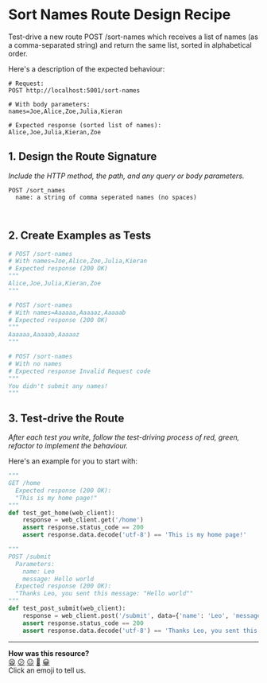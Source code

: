 # Sort Names Route Design Recipe

Test-drive a new route POST /sort-names which receives a list of names (as a comma-separated string) and return the same list, sorted in alphabetical order.

Here's a description of the expected behaviour:

    # Request:
    POST http://localhost:5001/sort-names

    # With body parameters:
    names=Joe,Alice,Zoe,Julia,Kieran

    # Expected response (sorted list of names):
    Alice,Joe,Julia,Kieran,Zoe

## 1. Design the Route Signature

_Include the HTTP method, the path, and any query or body parameters._

```
POST /sort_names
  name: a string of comma seperated names (no spaces)



```

## 2. Create Examples as Tests

```python
# POST /sort-names
# With names=Joe,Alice,Zoe,Julia,Kieran
# Expected response (200 OK)
"""
Alice,Joe,Julia,Kieran,Zoe
"""

# POST /sort-names
# With names=Aaaaaa,Aaaaaz,Aaaaab
# Expected response (200 OK)
"""
Aaaaaa,Aaaaab,Aaaaaz
"""

# POST /sort-names
# With no names
# Expected response Invalid Request code
"""
You didn't submit any names!
"""


```

## 3. Test-drive the Route

_After each test you write, follow the test-driving process of red, green, refactor to implement the behaviour._

Here's an example for you to start with:

```python
"""
GET /home
  Expected response (200 OK):
  "This is my home page!"
"""
def test_get_home(web_client):
    response = web_client.get('/home')
    assert response.status_code == 200
    assert response.data.decode('utf-8') == 'This is my home page!'

"""
POST /submit
  Parameters:
    name: Leo
    message: Hello world
  Expected response (200 OK):
  "Thanks Leo, you sent this message: "Hello world""
"""
def test_post_submit(web_client):
    response = web_client.post('/submit', data={'name': 'Leo', 'message': 'Hello world'})
    assert response.status_code == 200
    assert response.data.decode('utf-8') == 'Thanks Leo, you sent this message: "Hello world"'
```


<!-- BEGIN GENERATED SECTION DO NOT EDIT -->

---

**How was this resource?**  
[😫](https://airtable.com/shrUJ3t7KLMqVRFKR?prefill_Repository=makersacademy%2Fweb-applications-in-python&prefill_File=resources%2Fplain_route_recipe_template.md&prefill_Sentiment=😫) [😕](https://airtable.com/shrUJ3t7KLMqVRFKR?prefill_Repository=makersacademy%2Fweb-applications-in-python&prefill_File=resources%2Fplain_route_recipe_template.md&prefill_Sentiment=😕) [😐](https://airtable.com/shrUJ3t7KLMqVRFKR?prefill_Repository=makersacademy%2Fweb-applications-in-python&prefill_File=resources%2Fplain_route_recipe_template.md&prefill_Sentiment=😐) [🙂](https://airtable.com/shrUJ3t7KLMqVRFKR?prefill_Repository=makersacademy%2Fweb-applications-in-python&prefill_File=resources%2Fplain_route_recipe_template.md&prefill_Sentiment=🙂) [😀](https://airtable.com/shrUJ3t7KLMqVRFKR?prefill_Repository=makersacademy%2Fweb-applications-in-python&prefill_File=resources%2Fplain_route_recipe_template.md&prefill_Sentiment=😀)  
Click an emoji to tell us.

<!-- END GENERATED SECTION DO NOT EDIT -->
